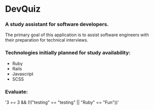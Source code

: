 # DevQuiz
### A study assistant for software developers.

The primary goal of this application is to assist software engineers
with their preparation for technical interviews.

### Technologies initially planned for study availability:
* Ruby
* Rails
* Javascript
* SCSS

### Evaluate:

'3 == 3 && (!("testing" == "testing" || "Ruby" == "Fun"))'
